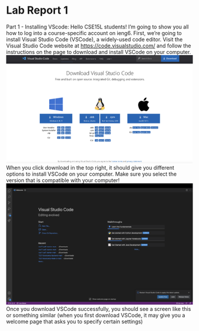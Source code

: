 # Lab Report 1
Part 1 - Installing VScode:
Hello CSE15L students! I’m going to show you all how to log into a course-specific account on ieng6. First, we’re going to install Visual Studio Code (VSCode), a widely-used code editor. Visit the Visual Studio Code website at https://code.visualstudio.com/ and follow the instructions on the page to download and install VSCode on your computer. 
![Image](VSCodeDownload.png)
When you click download in the top right, it should give you different options to install VSCode on your computer. Make sure you select the version that is compatible with your computer!
![Image](VSCodePage.png) 
Once you download VSCode successfully, you should see a screen like this or something similar (when you first download VSCode, it may give you a welcome page that asks you to specify certain settings)


